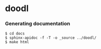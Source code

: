 # doodl


### Generating documentation

``` shell
$ cd docs
$ sphinx-apidoc -f -T -o _source ../doodl/
$ make html
```
